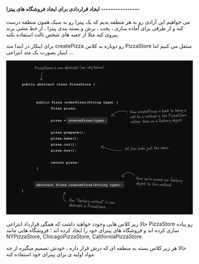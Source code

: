 #### ایجاد قراردادی برای ایجاد فروشگاه های پیتزا ----------------

می خواهیم این آزادی رو به هر منطقه بدیم که یک پیتزا رو به سبک همون منطقه درست کنه و از طرفی برای آماده سازی ، پخت ، برش و بسته بندی پیتزا ، از خط مشی برند پیروی کنه مثلا از جعبه های شخص ثالث استفاده نکنه.

برای اینکار در ابتدا متد createPizza رو دوباره به کلاس PizzaStore منتقل می کنیم اما اینبار بصورت یک متد انتزاعی ...

![](./Images/Pasted%20image%2020240629094620.png)

حالا زیر کلاس هایی وجودد خواهند داشت که همگی قرارداد انتزاعی PizzaStore رو پیاده سازی کرده اند و فروشگاه های پیتزای خود را ایجاد کرده اند ؛ فروشگاه هایی مانند NYPizzaStore, ChicagoPizzaStore, CaliforniaPizzaStore.

حالا هر زیر کلاس بسته به منطقه ای که درش قرار داره ، خودش تصمیم میگیره از چه مواد اولیه ی برای پیتزای خود استفاده کنه.

